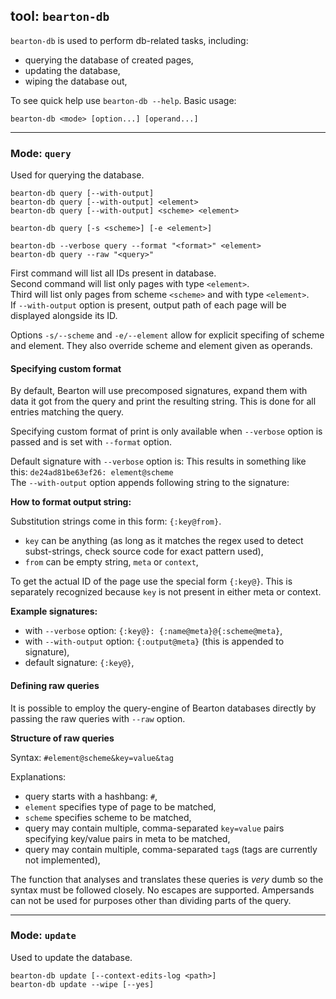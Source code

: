 ## tool: `bearton-db`

`bearton-db` is used to perform db-related tasks, including:

- querying the database of created pages,
- updating the database,
- wiping the database out,

To see quick help use `bearton-db --help`.
Basic usage:

```
bearton-db <mode> [option...] [operand...]
```

----

### Mode: `query`

Used for querying the database.

```
bearton-db query [--with-output]
bearton-db query [--with-output] <element>
bearton-db query [--with-output] <scheme> <element>

bearton-db query [-s <scheme>] [-e <element>] 

bearton-db --verbose query --format "<format>" <element>
bearton-db query --raw "<query>"
```

First command will list all IDs present in database.  
Second command will list only pages with type `<element>`.  
Third will list only pages from scheme `<scheme>` and with type `<element>`.  
If `--with-output` option is present, output path of each page will be displayed alongside its ID.

Options `-s/--scheme` and `-e/--element` allow for explicit specifing of scheme and element.
They also override scheme and element given as operands.


#### Specifying custom format

By default, Bearton will use precomposed signatures, expand them with data it got from the query and
print the resulting string.
This is done for all entries matching the query.

Specifying custom format of print is only available when `--verbose` option is passed and
is set with `--format` option.

Default signature with `--verbose` option is: 
This results in something like this: `de24ad81be63ef26: element@scheme`  
The `--with-output` option appends following string to the signature: 

**How to format output string:**

Substitution strings come in this form: `{:key@from}`.

- `key` can be anything (as long as it matches the regex used to detect subst-strings, check source code for exact pattern used),
- `from` can be empty string, `meta` or `context`,

To get the actual ID of the page use the special form `{:key@}`.
This is separately recognized because `key` is not present in either meta or context.

**Example signatures:**

- with `--verbose` option: `{:key@}: {:name@meta}@{:scheme@meta}`,
- with `--with-output` option: `{:output@meta}` (this is appended to signature),
- default signature: `{:key@}`,


#### Defining raw queries

It is possible to employ the query-engine of Bearton databases directly by passing the raw queries with `--raw` option.

**Structure of raw queries**

Syntax: `#element@scheme&key=value&tag`

Explanations:

- query starts with a hashbang: `#`,
- `element` specifies type of page to be matched,
- `scheme` specifies scheme to be matched,
- query may contain multiple, comma-separated `key=value` pairs specifying key/value pairs in meta to be matched,
- query may contain multiple, comma-separated `tag`s (tags are currently not implemented),

The function that analyses and translates these queries is *very* dumb so the syntax must be followed closely.
No escapes are supported. Ampersands can not be used for purposes other than dividing parts of the query.


----

### Mode: `update`

Used to update the database.

```
bearton-db update [--context-edits-log <path>]
bearton-db update --wipe [--yes]
```
